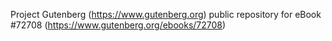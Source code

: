 Project Gutenberg (https://www.gutenberg.org) public repository
for eBook #72708 (https://www.gutenberg.org/ebooks/72708)
